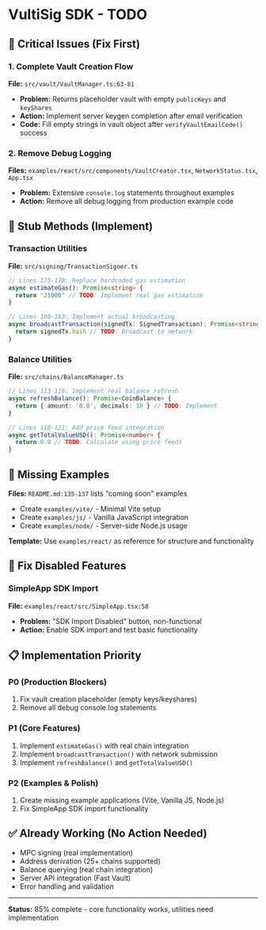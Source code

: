 # VultiSig SDK - TODO

## 🚨 Critical Issues (Fix First)

### 1. Complete Vault Creation Flow
**File:** `src/vault/VaultManager.ts:63-81`
- **Problem:** Returns placeholder vault with empty `publicKeys` and `keyShares`
- **Action:** Implement server keygen completion after email verification
- **Code:** Fill empty strings in vault object after `verifyVaultEmailCode()` success

### 2. Remove Debug Logging
**Files:** `examples/react/src/components/VaultCreator.tsx`, `NetworkStatus.tsx`, `App.tsx`
- **Problem:** Extensive `console.log` statements throughout examples
- **Action:** Remove all debug logging from production example code

## 🔧 Stub Methods (Implement)

### Transaction Utilities
**File:** `src/signing/TransactionSigner.ts`
```typescript
// Lines 175-178: Replace hardcoded gas estimation
async estimateGas(): Promise<string> {
  return "21000" // TODO: Implement real gas estimation
}

// Lines 180-183: Implement actual broadcasting
async broadcastTransaction(signedTx: SignedTransaction): Promise<string> {
  return signedTx.hash // TODO: Broadcast to network
}
```

### Balance Utilities
**File:** `src/chains/BalanceManager.ts`
```typescript
// Lines 113-116: Implement real balance refresh
async refreshBalance(): Promise<CoinBalance> {
  return { amount: '0.0', decimals: 18 } // TODO: Implement
}

// Lines 118-121: Add price feed integration
async getTotalValueUSD(): Promise<number> {
  return 0.0 // TODO: Calculate using price feeds
}
```

## 📱 Missing Examples

**Files:** `README.md:135-137` lists "coming soon" examples
- Create `examples/vite/` - Minimal Vite setup
- Create `examples/js/` - Vanilla JavaScript integration  
- Create `examples/node/` - Server-side Node.js usage

**Template:** Use `examples/react/` as reference for structure and functionality

## 🐛 Fix Disabled Features

### SimpleApp SDK Import
**File:** `examples/react/src/SimpleApp.tsx:58`
- **Problem:** "SDK Import Disabled" button, non-functional
- **Action:** Enable SDK import and test basic functionality

## 📋 Implementation Priority

### P0 (Production Blockers)
1. Fix vault creation placeholder (empty keys/keyshares)
2. Remove all debug console.log statements

### P1 (Core Features)
1. Implement `estimateGas()` with real chain integration
2. Implement `broadcastTransaction()` with network submission
3. Implement `refreshBalance()` and `getTotalValueUSD()`

### P2 (Examples & Polish)
1. Create missing example applications (Vite, Vanilla JS, Node.js)
2. Fix SimpleApp SDK import functionality

## ✅ Already Working (No Action Needed)

- MPC signing (real implementation)
- Address derivation (25+ chains supported)
- Balance querying (real chain integration)
- Server API integration (Fast Vault)
- Error handling and validation

---

**Status:** 85% complete - core functionality works, utilities need implementation
